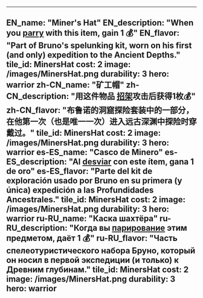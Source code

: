 ---

EN_name: "Miner's Hat"
EN_description: "When you  <u>parry</u> with this item, gain 1 💰"
EN_flavor: "Part of Bruno's spelunking kit, worn on his first (and only) expedition to the Ancient Depths."
tile_id: MinersHat
cost: 2
image: /images/MinersHat.png
durability: 3
hero: warrior
zh-CN_name: "矿工帽"
zh-CN_description: "用这件物品 <u>招架</u>攻击后获得1枚💰"
zh-CN_flavor: "布鲁诺的洞窟探险套装中的一部分，在他第一次（也是唯一一次）进入远古深渊中探险时穿戴过。"
tile_id: MinersHat
cost: 2
image: /images/MinersHat.png
durability: 3
hero: warrior
es-ES_name: "Casco de Minero"
es-ES_description: "Al  <u>desviar</u> con este ítem, gana 1 de oro"
es-ES_flavor: "Parte del kit de exploración usado por Bruno en su primera (y única) expedición a las Profundidades Ancestrales."
tile_id: MinersHat
cost: 2
image: /images/MinersHat.png
durability: 3
hero: warrior
ru-RU_name: "Каска шахтёра"
ru-RU_description: "Когда вы  <u>парирование</u> этим предметом, даёт 1 💰"
ru-RU_flavor: "Часть спелеотуристического набора Бруно, который он носил в первой экспедиции (и только) к Древним глубинам."
tile_id: MinersHat
cost: 2
image: /images/MinersHat.png
durability: 3
hero: warrior
---